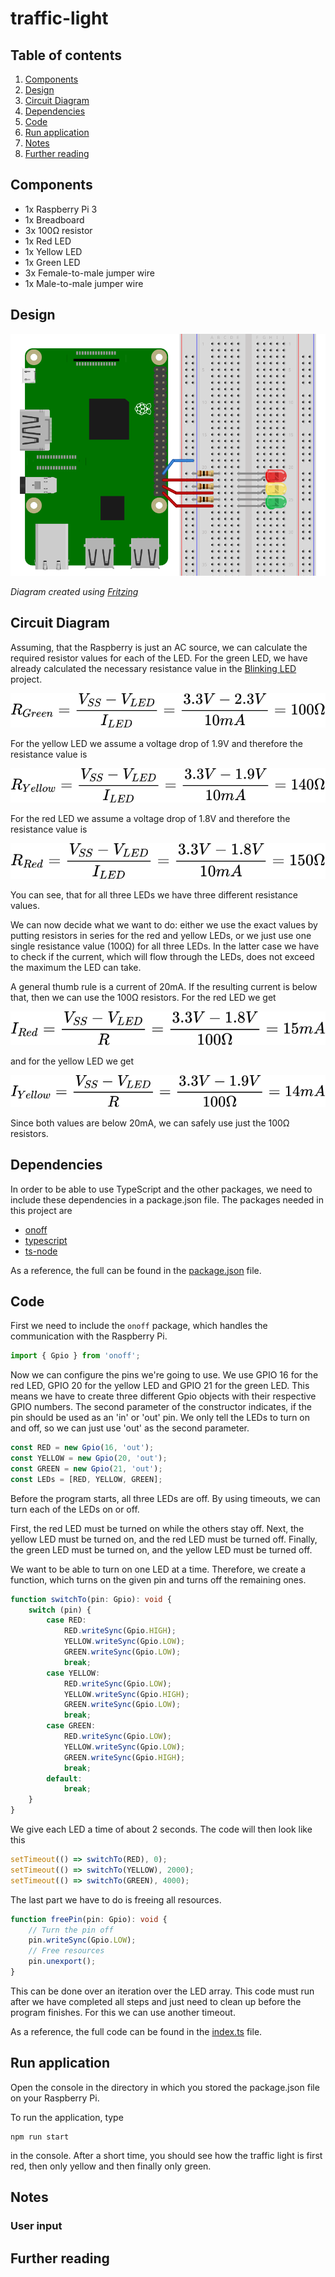 # traffic-light

## Table of contents
1. [Components](#components)
2. [Design](#design)
3. [Circuit Diagram](#circuit-diagram)
4. [Dependencies](#dependencies)
5. [Code](#code)
6. [Run application](#run-application)
7. [Notes](#notes)
8. [Further reading](#further-reading)

## Components
- 1x Raspberry Pi 3
- 1x Breadboard
- 3x 100&Omega; resistor
- 1x Red LED
- 1x Yellow LED
- 1x Green LED
- 3x Female-to-male jumper wire
- 1x Male-to-male jumper wire

## Design
![Fritzing diagram of the traffic light example](./images/traffic-light.design.svg)

*Diagram created using [Fritzing](https://fritzing.org/home/)*

## Circuit Diagram
Assuming, that the Raspberry is just an AC source, we can calculate the required resistor values for each of the LED.
For the green LED, we have already calculated the necessary resistance value in the [Blinking LED](../blinking-led) project.

![Resistance value for the green LED](./images/resistor-green.equation.svg)

For the yellow LED we assume a voltage drop of 1.9V and therefore the resistance value is

![Resistance value for the yellow LED](./images/resistor-yellow.equation.svg)

For the red LED we assume a voltage drop of 1.8V and therefore the resistance value is

![Resistance value for the red LED](./images/resistor-red.equation.svg)

You can see, that for all three LEDs we have three different resistance values.

We can now decide what we want to do: either we use the exact values by putting resistors in series for the red and yellow 
LEDs, or we just use one single resistance value (100&Omega;) for all three LEDs.
In the latter case we have to check if the current, which will flow through the LEDs, does not exceed the maximum the LED 
can take.

A general thumb rule is a current of 20mA. If the resulting current is below that, then we can use the 100&Omega; resistors.
For the red LED we get

![Current value for the red LED with a resistance of 100 Ohm](./images/current-red.equation.svg)

and for the yellow LED we get

![Current value for the yellow LED with a resistance of 100 Ohm](./images/current-yellow.equation.svg)

Since both values are below 20mA, we can safely use just the 100&Omega; resistors.

## Dependencies
In order to be able to use TypeScript and the other packages, we need to include these dependencies in a package.json file.
The packages needed in this project are

- [onoff](https://www.npmjs.com/package/onoff)
- [typescript](https://www.npmjs.com/package/typescript)
- [ts-node](https://www.npmjs.com/package/ts-node)

As a reference, the full can be found in the [package.json](./package.json) file.

## Code
First we need to include the `onoff` package, which handles the communication with the Raspberry Pi.
```typescript
import { Gpio } from 'onoff';
``` 
Now we can configure the pins we're going to use.
We use GPIO 16 for the red LED, GPIO 20 for the yellow LED and GPIO 21 for the green LED.
This means we have to create three different Gpio objects with their respective GPIO numbers.
The second parameter of the constructor indicates, if the pin should be used as an 'in' or 'out' pin.
We only tell the LEDs to turn on and off, so we can just use 'out' as the second parameter.
```typescript
const RED = new Gpio(16, 'out');
const YELLOW = new Gpio(20, 'out');
const GREEN = new Gpio(21, 'out');
const LEDs = [RED, YELLOW, GREEN];
```
Before the program starts, all three LEDs are off.
By using timeouts, we can turn each of the LEDs on or off.

First, the red LED must be turned on while the others stay off.
Next, the yellow LED must be turned on, and the red LED must be turned off.
Finally, the green LED must be turned on, and the yellow LED must be turned off.

We want to be able to turn on one LED at a time. 
Therefore, we create a function, which turns on the given pin and turns off the remaining ones.
```typescript
function switchTo(pin: Gpio): void {
    switch (pin) {
        case RED:
            RED.writeSync(Gpio.HIGH);
            YELLOW.writeSync(Gpio.LOW);
            GREEN.writeSync(Gpio.LOW);
            break;
        case YELLOW:
            RED.writeSync(Gpio.LOW);
            YELLOW.writeSync(Gpio.HIGH);
            GREEN.writeSync(Gpio.LOW);
            break;
        case GREEN:
            RED.writeSync(Gpio.LOW);
            YELLOW.writeSync(Gpio.LOW);
            GREEN.writeSync(Gpio.HIGH);
            break;
        default:
            break;
    }
}
```
We give each LED a time of about 2 seconds.
The code will then look like this
```typescript
setTimeout(() => switchTo(RED), 0);
setTimeout(() => switchTo(YELLOW), 2000);
setTimeout(() => switchTo(GREEN), 4000);
```

The last part we have to do is freeing all resources.
```typescript
function freePin(pin: Gpio): void {
    // Turn the pin off
    pin.writeSync(Gpio.LOW);
    // Free resources
    pin.unexport();
}
```
This can be done over an iteration over the LED array.
This code must run after we have completed all steps and just need to clean up before the program finishes.
For this we can use another timeout.

As a reference, the full code can be found in the [index.ts](./src/index.ts) file.

## Run application
Open the console in the directory in which you stored the package.json file on your Raspberry Pi.

To run the application, type
```
npm run start
```
in the console.
After a short time, you should see how the traffic light is first red, then only yellow and then finally only green.  

## Notes
### User input

## Further reading
